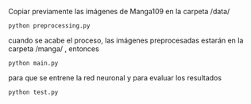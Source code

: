 Copiar previamente las imágenes de Manga109 en la carpeta /data/

```
python preprocessing.py
```

cuando se acabe el proceso, las imágenes preprocesadas estarán en la carpeta /manga/ , entonces

```
python main.py
```

para que se entrene la red neuronal y para evaluar los resultados

```
python test.py
````
